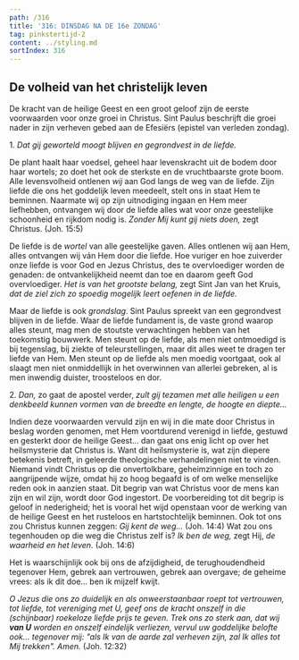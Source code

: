 ```yaml
---
path: /316
title: '316: DINSDAG NA DE 16e ZONDAG'
tag: pinkstertijd-2
content: ../styling.md
sortIndex: 316
---
```


## De volheid van het christelijk leven

De kracht van de heilige Geest en een groot geloof zijn de eerste voorwaarden voor onze groei in Christus. Sint Paulus beschrijft die groei nader in zijn verheven gebed aan de Efesiërs (epistel van verleden zondag).

1\. _Dat gij geworteld moogt blijven en gegrondvest in de liefde._

De plant haalt haar voedsel, geheel haar levenskracht uit de bodem door haar wortels; zo doet het ook de sterkste en de vruchtbaarste grote boom. Alle levensvolheid ontlenen _wij_ aan God langs de weg van de liefde. Zijn liefde die ons het goddelijk leven meedeelt, stelt ons in staat Hem te beminnen. Naarmate wij op zijn uitnodiging ingaan en Hem meer liefhebben, ontvangen wij door de liefde alles wat voor onze geestelijke schoonheid en rijkdom nodig is. _Zonder Mij kunt gij niets doen,_ zegt Christus. (Joh. 15:5)

De liefde is de _wortel_ van alle geestelijke gaven. Alles ontlenen wij aan Hem, alles ontvangen wij ván Hem door die liefde. Hoe vuriger en hoe zuiverder onze liefde is voor God en Jezus Christus, des te overvloediger worden de genaden: de ontvankelijkheid neemt dan toe en daarom geeft God overvloediger. _Het is van het grootste belang,_ zegt Sint Jan van het Kruis, _dat de ziel zich zo spoedig mogelijk leert oefenen in de liefde._

Maar de liefde is ook _grondslag_. Sint Paulus spreekt van een gegrondvest blijven in de liefde. Waar de liefde fundament is, de vaste grond waarop alles steunt, mag men de stoutste verwachtingen hebben van het toekomstig bouwwerk. Men steunt op de liefde, als men niet ontmoedigd is bij tegenslag, bij ziekte of teleurstellingen, maar dit alles weet te dragen ter liefde van Hem. Men steunt op de liefde als men moedig voortgaat, ook al slaagt men niet onmiddellijk in het overwinnen van allerlei gebreken, al is men inwendig duister, troosteloos en dor.

2\. _Dan,_ zo gaat de apostel verder, _zult gij tezamen met alle heiligen u een denkbeeld kunnen vormen van de breedte en lengte, de hoogte en diepte..._

Indien deze voorwaarden vervuld zijn en wij in die mate door Christus in beslag worden genomen, met Hem voortdurend verenigd in liefde, gestuwd en gesterkt door de heilige Geest... dan gaat ons enig licht op over het heilsmysterie dat Christus is. Want dit heilsmysterie is, wat zijn diepere betekenis betreft, in geleerde theologische verhandelingen niet te vinden. Niemand vindt Christus op die onvertolkbare, geheimzinnige en toch zo aangrijpende wijze, omdat hij zo hoog begaafd is of om welke menselijke reden ook in aanzien staat. Dit begrip van wat Christus voor de mens kan zijn en wil zijn, wordt door God ingestort. De voorbereiding tot dit begrip is geloof in nederigheid; het is vooral het wijd openstaan voor de werking van de heilige Geest en het rusteloos en hartstochtelijk beminnen. Ook tot ons zou Christus kunnen zeggen: _Gij kent de weg..._ (Joh. 14:4) Wat zou ons tegenhouden op die weg die Christus zelf is? _Ik ben de weg,_ zegt Hij, _de waarheid en het leven._ (Joh. 14:6)

Het is waarschijnlijk ook bij ons de afzijdigheid, de terughoudendheid tegenover Hem, gebrek aan vertrouwen, gebrek aan overgave; de geheime vrees: als ik dit doe... ben ik mijzelf kwijt.

_O Jezus die ons zo duidelijk en als onweerstaanbaar roept tot vertrouwen, tot liefde, tot vereniging met U, geef ons de kracht onszelf in die (schijnbaar) roekeloze liefde prijs te geven. Trek ons zo sterk aan, dat wij __van U__ worden en onszelf eindelijk verliezen, vervul uw goddelijke belofte ook... tegenover mij: "als Ik van de aarde zal verheven zijn, zal Ik alles tot Mij trekken". Amen._ (Joh. 12:32)
